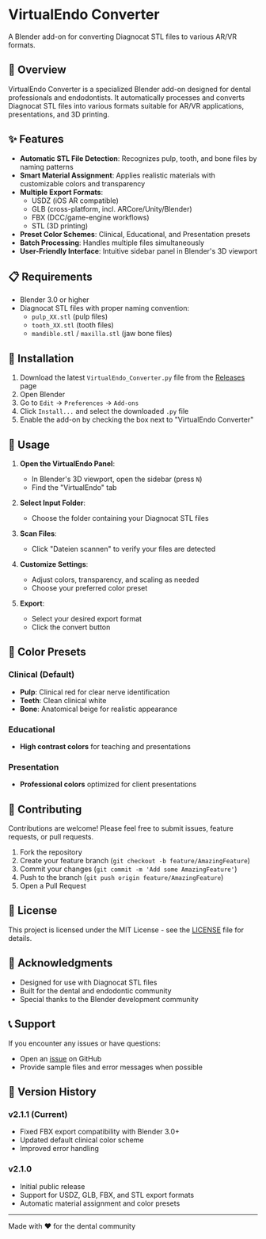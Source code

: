 # VirtualEndo Converter

A Blender add-on for converting Diagnocat STL files to various AR/VR formats.

## 🦷 Overview

VirtualEndo Converter is a specialized Blender add-on designed for dental professionals and endodontists. It automatically processes and converts Diagnocat STL files into various formats suitable for AR/VR applications, presentations, and 3D printing.

## ✨ Features

- **Automatic STL File Detection**: Recognizes pulp, tooth, and bone files by naming patterns
- **Smart Material Assignment**: Applies realistic materials with customizable colors and transparency
- **Multiple Export Formats**: 
  - USDZ (iOS AR compatible)
  - GLB (cross-platform, incl. ARCore/Unity/Blender)
  - FBX (DCC/game-engine workflows)
  - STL (3D printing)
- **Preset Color Schemes**: Clinical, Educational, and Presentation presets
- **Batch Processing**: Handles multiple files simultaneously
- **User-Friendly Interface**: Intuitive sidebar panel in Blender's 3D viewport

## 📋 Requirements

- Blender 3.0 or higher
- Diagnocat STL files with proper naming convention:
  - `pulp_XX.stl` (pulp files)
  - `tooth_XX.stl` (tooth files)
  - `mandible.stl` / `maxilla.stl` (jaw bone files)

## 🚀 Installation

1. Download the latest `VirtualEndo_Converter.py` file from the [Releases](../../releases) page
2. Open Blender
3. Go to `Edit` → `Preferences` → `Add-ons`
4. Click `Install...` and select the downloaded `.py` file
5. Enable the add-on by checking the box next to "VirtualEndo Converter"

## 📖 Usage

1. **Open the VirtualEndo Panel**: 
   - In Blender's 3D viewport, open the sidebar (press `N`)
   - Find the "VirtualEndo" tab

2. **Select Input Folder**: 
   - Choose the folder containing your Diagnocat STL files

3. **Scan Files**: 
   - Click "Dateien scannen" to verify your files are detected

4. **Customize Settings**:
   - Adjust colors, transparency, and scaling as needed
   - Choose your preferred color preset

5. **Export**: 
   - Select your desired export format
   - Click the convert button

## 🎨 Color Presets

### Clinical (Default)
- **Pulp**: Clinical red for clear nerve identification
- **Teeth**: Clean clinical white
- **Bone**: Anatomical beige for realistic appearance

### Educational
- **High contrast colors** for teaching and presentations

### Presentation
- **Professional colors** optimized for client presentations

## 🤝 Contributing

Contributions are welcome! Please feel free to submit issues, feature requests, or pull requests.

1. Fork the repository
2. Create your feature branch (`git checkout -b feature/AmazingFeature`)
3. Commit your changes (`git commit -m 'Add some AmazingFeature'`)
4. Push to the branch (`git push origin feature/AmazingFeature`)
5. Open a Pull Request

## 📄 License

This project is licensed under the MIT License - see the [LICENSE](LICENSE) file for details.

## 🙏 Acknowledgments

- Designed for use with Diagnocat STL files
- Built for the dental and endodontic community
- Special thanks to the Blender development community

## 📞 Support

If you encounter any issues or have questions:
- Open an [issue](../../issues) on GitHub
- Provide sample files and error messages when possible

## 🔄 Version History

### v2.1.1 (Current)
- Fixed FBX export compatibility with Blender 3.0+
- Updated default clinical color scheme
- Improved error handling

### v2.1.0
- Initial public release
- Support for USDZ, GLB, FBX, and STL export formats
- Automatic material assignment and color presets

---

Made with ❤️ for the dental community
